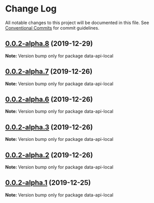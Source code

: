 # Change Log

All notable changes to this project will be documented in this file.
See [Conventional Commits](https://conventionalcommits.org) for commit guidelines.

## [0.0.2-alpha.8](https://github.com/marcgreenstock/data-api-local/compare/v0.0.2-alpha.7...v0.0.2-alpha.8) (2019-12-29)

**Note:** Version bump only for package data-api-local





## [0.0.2-alpha.7](https://github.com/marcgreenstock/data-api-local/compare/v0.0.2-alpha.6...v0.0.2-alpha.7) (2019-12-26)

**Note:** Version bump only for package data-api-local





## [0.0.2-alpha.6](https://github.com/marcgreenstock/data-api-local/compare/v0.0.2-alpha.5...v0.0.2-alpha.6) (2019-12-26)

**Note:** Version bump only for package data-api-local





## [0.0.2-alpha.3](https://github.com/marcgreenstock/data-api-local/compare/v0.0.2-alpha.2...v0.0.2-alpha.3) (2019-12-26)

**Note:** Version bump only for package data-api-local





## [0.0.2-alpha.2](https://github.com/marcgreenstock/data-api-local/compare/v0.0.2-alpha.1...v0.0.2-alpha.2) (2019-12-26)

**Note:** Version bump only for package data-api-local





## [0.0.2-alpha.1](https://github.com/marcgreenstock/data-api-local/compare/v0.0.2-alpha.0...v0.0.2-alpha.1) (2019-12-25)

**Note:** Version bump only for package data-api-local
